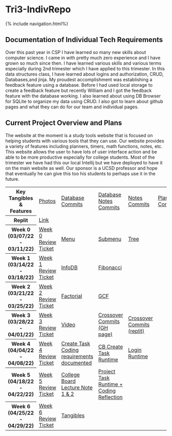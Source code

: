<h1> Tri3-IndivRepo </h1>
{% include navigation.html%}

 <h2> Documentation of Individual Tech Requirements </h2>
Over this past year in CSP I have learned so many new skills about computer science. I came in with pretty much zero experience and I have grown so much since then. I have learned various skills and various terms especially during 2nd trimester which I have applied to this trimester. In this data structures class, I have learned about logins and authorization, CRUD, Databases,and jinja. My proudest accomplishment was establishing a feedback feature using a database. Before I had used local storage to create a feedback feature but recently William and I got the feedback feature with the database working. I also learned about using DB Browser for SQLite to organize my data using CRUD. I also got to learn about github pages and what they can do for our team and individual pages. 
 <h2> Current Project Overview and Plans </h2>
The website at the moment is a study tools website that is focused on helping students with various tools that they can use. Our website provides a variety of features including planners, timers, math functions, notes, etc. This website allows the user to have lots of user interface action and be able to be more productive especially for college students. Most of the trimester we have had this our local Intellij but we have deployed to have it on the main website as well. Our sponsor is a UCSD professor and hope that eventually he can give this too his students to perhaps use it in the future. 

<table>
  <tr>
    <th>Key Tangibles & Features</th>
    <td><a href="https://docs.google.com/document/d/1XrQOlz5pmtVgYH_zMxkhOg7-cB4cqWjwFq7pvvJh8bg/edit?usp=sharing">Photos</a></td>
    <td><a href="https://github.com/willcyber/tri3/commit/2d88643e43cf46dd91642bf60bf704f079363ed5">Database Commits</a></td>
    <td><a href="https://github.com/willcyber/tri3/commit/f3dad710cf33d1b232cb840317ccdaa1e389824a"> Database Notes Commits</a></td>
    <td><a href="https://github.com/willcyber/tri3/commit/4e2484dbcb84ea371247bc1fcf14d2637b22a43b">Notes Commits</a></td>
    <td><a href="https://github.com/willcyber/tri3/commit/a9500dab328d51da96858788877c8d5544619474"> Planner Commits</a></td>
  </tr>

  <tr>
    <th>Replit</th>
    <td colspan="4"><a style="text-align: center; vertical-align: middle" href="">Link</a></td>
  </tr>
  <tr>
    <th>Week 0 (03/07/22 - 03/11/22)</th>
    <td><a href="https://github.com/willcyber/tri3/issues/12">Week 0 Review Ticket</a></td>
    <td><a href="">Menu</a></td>
    <td><a href="">Submenu</a></td>
    <td><a href="">Tree</a></td>
  </tr>
  <tr>
    <th>Week 1 (03/14/22 - 03/18/22)</th>
    <td><a href="https://github.com/willcyber/tri3/issues/25">Week 1 Review Ticket</a></td>
    <td><a href="">InfoDB</a></td>
    <td><a href="">Fibonacci</a></td>
    <td></td>
  </tr>
  <tr>
    <th>Week 2 (03/21/22 - 03/25/22)</th>
    <td><a href="">Week 2 Review Ticket</a></td>
    <td><a href="">Factorial</a></td>
    <td><a href="">GCF</a></td>
    <td></td>
  </tr>
  <tr>
    <th>Week 3 (03/28/22 - 04/01/22)</th>
    <td><a href="">Week 3 Review Ticket</a></td>
    <td><a href="">Video</a></td>
    <td><a href="">Crossover Commits     (GH page)</a></td>
    <td><a href="">Crossover Commits (replit)</a></td>
  </tr>
  <tr>
    <th>Week 4 (04/04/22 - 04/08/22)</th>
    <td><a href="https://github.com/willcyber/tri3/issues/38">Week 4 Review Ticket</a></td>
    <td><a href=""> Create Task Coding requirements documented</a></td>
    <td><a href="">CB Create Task Runtime</a></td>
    <td><a href="">Login Runtime</a></td>
  </tr>  
  <tr>  
    <th>Week 5 (04/18/22 - 04/22/22)</th>
    <td><a href="https://github.com/willcyber/tri3/issues/41">Week 5 Review Ticket</a></td>
    <td><a href="https://JL1080.github.io/tri3data1/notes/cbnotes"> College Board Lecture Note 1 & 2</a></td>
    <td><a href="https://JL1080.github.io/tri3data1/notes/projectreflection"> Project Task Runtime + Coding Reflection</a></td>
  </tr>
   <tr>  
    <th>Week 6 (04/25/22 - 04/29/22)</th>
    <td><a href="https://github.com/willcyber/tri3/issues/48">Week 6 Review Ticket</a></td>
    <td><a href="https://github.com/JL1080/tri3data1/blob/main/notes/tangibles.md"> Tangibles </a></td>
  </tr>
</table>

